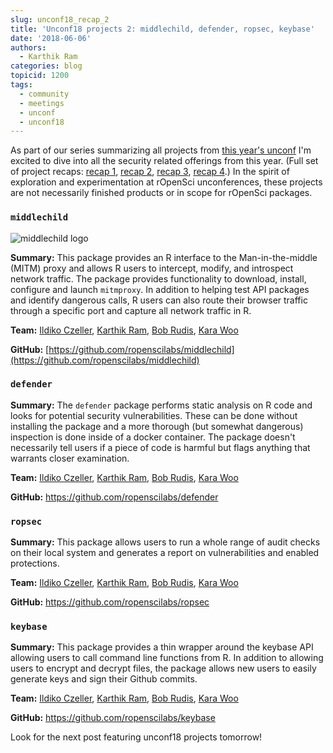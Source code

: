 ```yaml
---
slug: unconf18_recap_2
title: 'Unconf18 projects 2: middlechild, defender, ropsec, keybase'
date: '2018-06-06'
authors:
  - Karthik Ram
categories: blog
topicid: 1200
tags:
  - community
  - meetings
  - unconf
  - unconf18
---
```


As part of our series summarizing all projects from [this year's unconf](https://ropensci.org/blog/2018/06/05/unconf18/) I'm excited to dive into all the security related offerings from this year. (Full set of project recaps: [recap 1](https://ropensci.org/blog/2018/06/05/unconf_recap_1/), [recap 2](https://ropensci.org/blog/2018/06/06/unconf18_recap_2/), [recap 3](https://ropensci.org/blog/2018/06/07/unconf_recap_3/), [recap 4](https://ropensci.org/blog/2018/06/08/unconf_recap_4/).) In the spirit of exploration and experimentation at rOpenSci unconferences, these projects are not necessarily finished products or in scope for rOpenSci packages.

### `middlechild`

![middlechild logo](/img/blog-images/2018-06-06-unconf18_recap_2/middle_child_hex.png)

**Summary:** This package provides an R interface to the Man-in-the-middle (MITM) proxy and allows R users to intercept, modify, and introspect network traffic. The package provides functionality to download, install, configure and launch `mitmproxy`. In addition to helping test API packages and identify dangerous calls, R users can also route their browser traffic through a specific port and capture all network traffic in R.

**Team:** [Ildiko Czeller](https://github.com/czeildi), [Karthik Ram](https://github.com/karthik), [Bob Rudis](https://github.com/hrbrmstr), [Kara Woo](https://github.com/karawoo)   

**GitHub:** [https://github.com/ropenscilabs/middlechild](https://github.com/ropenscilabs/middlechild)

### `defender`

**Summary:** The `defender` package performs static analysis on R code and looks for potential security vulnerabilities. These can be done without installing the package and a more thorough (but somewhat dangerous) inspection is done inside of a docker container. The package doesn't necessarily tell users if a piece of code is harmful but flags anything that warrants closer examination.

**Team:** [Ildiko Czeller](https://github.com/czeildi), [Karthik Ram](https://github.com/karthik), [Bob Rudis](https://github.com/hrbrmstr), [Kara Woo](https://github.com/karawoo)


**GitHub:** https://github.com/ropenscilabs/defender

### `ropsec`

**Summary:** This package allows users to run a whole range of audit checks on their local system and generates a report on vulnerabilities and enabled protections.

**Team:** [Ildiko Czeller](https://github.com/czeildi), [Karthik Ram](https://github.com/karthik), [Bob Rudis](https://github.com/hrbrmstr), [Kara Woo](https://github.com/karawoo)

**GitHub:** https://github.com/ropenscilabs/ropsec


### `keybase`

**Summary:** This package provides a thin wrapper around the keybase API allowing users to call command line functions from R. In addition to allowing users to encrypt and decrypt files, the package allows new users to easily generate keys and sign their Github commits.

**Team:** [Ildiko Czeller](https://github.com/czeildi), [Karthik Ram](https://github.com/karthik), [Bob Rudis](https://github.com/hrbrmstr), [Kara Woo](https://github.com/karawoo)

**GitHub:**  https://github.com/ropenscilabs/keybase

Look for the next post featuring unconf18 projects tomorrow!
